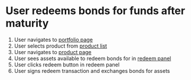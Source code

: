 # User redeems bonds for funds after maturity

1. User navigates to [portfolio page](../../pages/portfolio_page)
2. User selects product from [product list](../../pages/portfolio_page/features/product_list.md)
3. User navigates to [product page](../../pages/product_page)
4. User sees assets available to redeem bonds for in [redeem panel](../../pages/product_page/simple/features/redeem_panel.md)
5. User clicks redeem button in redeem panel
6. User signs redeem transaction and exchanges bonds for assets
